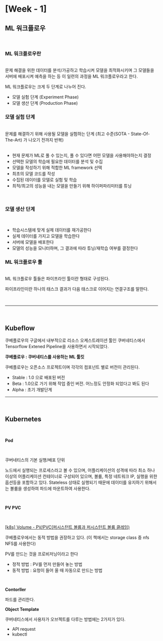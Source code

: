 # \[Week - 1\]

## ML 워크플로우

<br>

### ML 워크플로우란

<br>
문제 해결을 위한 데이터를 분석/가공하고 학습시켜 모델을 최적화시키며 그 모델들을 서버에 배포시켜 예측을 하는 등 이 일련의 과정을 ML 워크플로우라고 한다.

ML 워크플로우는 크게 두 단계로 나누어 진다.

- 모델 실험 단계 (Experiment Phase)
- 모델 생산 단계 (Production Phase)

### 모델 실험 단계

<br>
문제를 해결하기 위해 사용될 모델을 실험하는 단계 (최고 수준(SOTA - State-Of-The-Art) 가 나오기 전까지 반복)
<br>
<br>

- 현재 문제가 ML로 풀 수 있는지, 풀 수 있다면 어떤 모델을 사용해야하는지 결정
- 선택한 모델의 학습에 필요한 데이터를 분석 및 수집
- 모델을 작성하기 위해 적합한 ML framework 선택
- 최초의 모델 코드를 작성
- 수집된 데이터를 모델로 실험 및 학습
- 최적/최고의 성능을 내는 모델을 만들기 위해 하이퍼파리미터를 튜닝

<br>

### 모델 생산 단계

<br>

- 학습시스템에 맞게 실제 데이터를 재가공한다
- 실제 데이터를 가지고 모델을 학습한다
- 서버에 모델을 배포한다
- 모델의 성능을 모니터하며, 그 결과에 따라 튜닝/재학습 여부를 결정한다

### ML 워크플로우 툴

<br>
ML 워크플로우 툴들은 파이프라인 툴이란 형태로 구성된다.

파이프라인이란 하나의 태스크 결과가 다음 태스크로 이어지는 연결구조를 말한다.

<br>

---

<br>

## Kubeflow

쿠베플로우의 구글에서 내부적으로 리소스 오케스트레이션 툴인 쿠버네티스에서 Tensorflow Extened Pipeline을 사용하면서 시작되었다.

**쿠베플로우 : 쿠버네티스를 사용하는 ML 툴킷**

쿠베플로우는 오픈소스 프로젝트이며 각각의 컴포넌트 별로 버전이 관리된다.

- Stable : 1.0 으로 배포된 버전
- Beta : 1.0으로 가기 위해 작업 중인 버전. 어느정도 안정화 되었다고 봐도 된다
- Alpha : 초기 개발단계

---

<br>

## Kubernetes

<br>

**Pod**

<br>

쿠버네티스의 기본 실행/배포 단위

노드에서 실행되는 프로세스라고 볼 수 있으며, 어플리케이션의 성격에 따라 최소 하나 이상의 어플리케이션 컨테이너로 구성되어 있으며, 볼륨, 특정 네트워크 IP, 실행을 위한 옵션등을 포함하고 있다. Stateless 상태로 실행되기 때문에 데이터를 유지하기 위해서는 볼륨을 생성하여 파드에 마운트하여 사용한다.

<br>

**PV PVC**

<br>

[\[k8s\] Volume - PV/PVC(퍼시스턴트 볼륨과 퍼시스턴트 볼륨 클레임)](https://kimjingo.tistory.com/153)

쿠베플로우에서는 동적 방법을 권장하고 있다. (이 책에서는 storage class 중 nfs NFS를 사용한다)

PV를 만드는 것을 프로비저닝이라고 한다

- 정적 방법 : PV를 먼저 만들어 놓는 방법
- 동적 방법 : 요청이 들어 올 때 자동으로 만드는 방법

<br>

**Contorller**

파드를 관리한다.

**Object Template**

쿠버네티스에서 사용자가 오브젝트를 다루는 방법에는 2가지가 있다.

- API request
- kubectl
